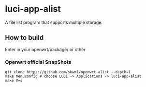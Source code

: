 # luci-app-alist

A file list program that supports multiple storage.

## How to build

Enter in your openwrt/package/ or other

### Openwrt official SnapShots

```shell
git clone https://github.com/sbwml/openwrt-alist --depth=1
make menuconfig # choose LUCI -> Applications -> luci-app-alist
make V=s
```

